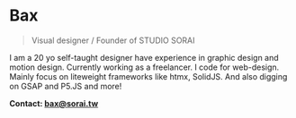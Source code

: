 # Bax

> Visual designer / Founder of STUDIO SORAI

I am a 20 yo self-taught designer have experience in graphic design and motion design. Currently working as a freelancer. 
I code for web-design. Mainly focus on liteweight frameworks like htmx, SolidJS. And also digging on GSAP and P5.JS and more!

**Contact: bax@sorai.tw**
